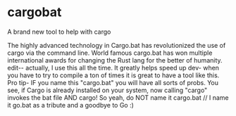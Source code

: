 # cargobat
A brand new tool to help with cargo 

The highly advanced technology in Cargo.bat has revolutionized the use of cargo via the
command line. World famous cargo.bat has won multiple international awards for changing the Rust lang 
for the better of humanity. edit-- actually, I use this all the time. It greatly
helps speed up dev- when you have to try to compile a ton of times it is great to have a 
tool like this. Pro tip- IF you name this "cargo.bat" you will have all sorts of probs. You see,
if Cargo is already installed on your system, now calling "cargo" invokes the bat file AND
cargo! So yeah, do NOT name it cargo.bat // I name it go.bat as a tribute and a goodbye to Go :)
